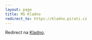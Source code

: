 ```yaml
---
layout: page
title: MS Kladno
redirect_to: https://kladno.pirati.cz
---
```


Redirect na [Kladno](https://kladno.pirati.cz).

